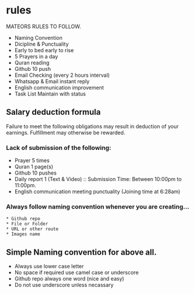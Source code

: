 # rules
MATEORS RULES TO FOLLOW.

* Naming Convention
* Dicipline & Punctuality
* Early to bed early to rise
* 5 Prayers in a day
* Quran reading
* Github 10 push
* Email Checking (every 2 hours interval)
* Whatsapp & Email instant reply
* English communication improvement
* Task List Maintain with status

## Salary deduction formula
Failure to meet the following obligations may result in deduction of your earnings.
Fulfillment may otherwise be rewarded.

### Lack of submission of the following:

* Prayer 5 times
* Quran 1 page(s)
* Github 10 pushes
* Daily report 1 (Text & Video) :: Submission Time: Between 10:00pm to 11:00pm.
* English communication meeting punctuality (Joining time at 6:28am)


### Always follow naming convention whenever you are creating...

    * Github repo
    * File or Folder
    * URL or other route
    * Images name

## Simple Naming convention for above all.
   * Always use lower case letter
   * No space if required use camel case or underscore
   * Github repo always one word (nice and easy)
   * Do not use underscore unless necassary
